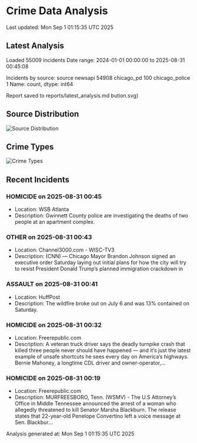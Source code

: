 # Crime Data Analysis
Last updated: Mon Sep  1 01:15:35 UTC 2025

## Latest Analysis

Loaded 55009 incidents
Date range: 2024-01-01 00:00:00 to 2025-08-31 00:45:08

Incidents by source:
source
newsapi           54908
chicago_pd          100
chicago_police        1
Name: count, dtype: int64

Report saved to reports/latest_analysis.md
bution.svg)

## Source Distribution
![Source Distribution](images/source_distribution.svg)

## Crime Types
![Crime Types](images/crime_types.svg)

## Recent Incidents

### HOMICIDE on 2025-08-31 00:45
- Location: WSB Atlanta
- Description: Gwinnett County police are investigating the deaths of two people at an apartment complex.


### OTHER on 2025-08-31 00:43
- Location: Channel3000.com - WISC-TV3
- Description: (CNN) — Chicago Mayor Brandon Johnson signed an executive order Saturday laying out initial plans for how the city will try to resist President Donald Trump’s planned immigration crackdown in


### ASSAULT on 2025-08-31 00:41
- Location: HuffPost
- Description: The wildfire broke out on July 6 and was 13% contained on Saturday.


### HOMICIDE on 2025-08-31 00:32
- Location: Freerepublic.com
- Description: A veteran truck driver says the deadly turnpike crash that killed three people never should have happened — and it’s just the latest example of unsafe shortcuts he sees every day on America’s highways. Bernie Mahoney, a longtime CDL driver and owner-operator,…


### HOMICIDE on 2025-08-31 00:19
- Location: Freerepublic.com
- Description: MURFREESBORO, Tenn. (WSMV) - The U.S Attorney’s Office in Middle Tennessee announced the arrest of a woman who allegedly threatened to kill Senator Marsha Blackburn. The release states that 22-year-old Penelope Convertino left a voice message at Sen. Blackbur…

Analysis generated at: Mon Sep  1 01:15:35 UTC 2025

